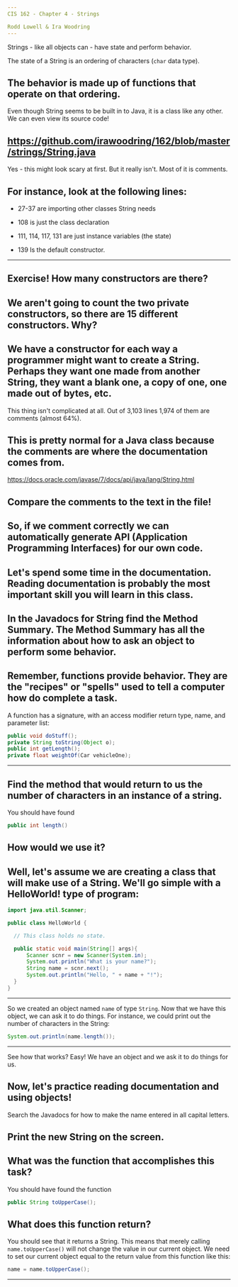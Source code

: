 ```yaml
---
CIS 162 - Chapter 4 - Strings

Rodd Lowell & Ira Woodring
---
```

Strings - like all objects can - have state and perform behavior.

The state of a String is an ordering of characters (```char``` data type).

The behavior is made up of functions that operate on that ordering.
---
Even though String seems to be built in to Java, it is a class like any other.  We can even view its source code!

https://github.com/irawoodring/162/blob/master/strings/String.java
---
Yes - this might look scary at first.  But it really isn't.  Most of it is comments.

For instance, look at the following lines:
---
- 27-37 are importing other classes String needs

- 108 is just the class declaration

- 111, 114, 117, 131 are just instance variables (the state)

- 139 Is the default constructor.
---
Exercise!  How many constructors are there?
---
We aren't going to count the two private constructors, so there are 15 different constructors.  Why?
---
We have a constructor for each way a programmer might want to create a String.  Perhaps they want one made from another String, they want a blank one, a copy of one, one made out of bytes, etc.
---
This thing isn't complicated at all.  Out of 3,103 lines 1,974 of them are comments (almost 64%).

This is pretty normal for a Java class because the comments are where the documentation comes from.
---
https://docs.oracle.com/javase/7/docs/api/java/lang/String.html

Compare the comments to the text in the file!
---
So, if we comment correctly we can automatically generate API (Application Programming Interfaces) for our own code.
---
Let's spend some time in the documentation.  Reading documentation is probably the most important skill you will learn in this class.
---
In the Javadocs for String find the **Method Summary**.  The Method Summary has all the information about how to ask an object to perform some behavior.
---
Remember, functions provide behavior.  They are the "recipes" or "spells" used to tell a computer how do complete a task.
---
A function has a signature, with an access modifier return type, name, and parameter list:

```Java
public void doStuff();
private String toString(Object o);
public int getLength();
private float weightOf(Car vehicleOne);
```
---
Find the method that would return to us the number of characters in an instance of a string.
---
You should have found

```Java
public int length()
```

How would we use it?
---
Well, let's assume we are creating a class that will make use of a String.  We'll go simple with a HelloWorld! type of program:
---
```Java
import java.util.Scanner;

public class HelloWorld {

  // This class holds no state.

  public static void main(String[] args){
      Scanner scnr = new Scanner(System.in);
      System.out.println("What is your name?");
      String name = scnr.next();
      System.out.println("Hello, " + name + "!");
  }
}
```
---
So we created an object named ```name``` of type ```String```.  Now that we have this object, we can ask it to do things.  For instance, we could print out the number of characters in the String:

```Java
System.out.println(name.length());
```
---
See how that works?  Easy!  We have an object and we ask it to do things for us.

Now, let's practice reading documentation and using objects!
---
Search the Javadocs for how to make the name entered in all capital letters.

Print the new String on the screen.
---
What was the function that accomplishes this task?
---
You should have found the function

```Java
public String toUpperCase();
```

What does this function return?
---
You should see that it returns a String.  This means that merely calling ```name.toUpperCase()``` will not change the value in our current object.  We need to set our current object equal to the return value from this function like this:

```Java
name = name.toUpperCase();
```
---

